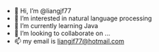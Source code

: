 - 👋 Hi, I’m @liangjf77
- 👀 I’m interested in natural language processing
- 🌱 I’m currently learning Java
- 💞️ I’m looking to collaborate on ...
- 📫 my email is liangjf77@hotmail.com

<!---
liangjf77/liangjf77 is a ✨ special ✨ repository because its `README.md` (this file) appears on your GitHub profile.
You can click the Preview link to take a look at your changes.
--->
